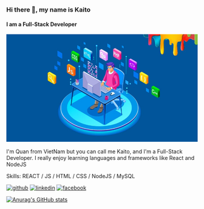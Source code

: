### Hi there 👋, my name is Kaito
#### I am a Full-Stack Developer
![I am a Full-Stack Developer](https://github.com/quanlam123m/quanlam123m/blob/main/full_stack_banner-min.jpg)

I'm Quan from VietNam but you can call me Kaito, and I'm a Full-Stack Developer. I really enjoy learning languages and frameworks like React and NodeJS

Skills: REACT / JS / HTML / CSS / NodeJS / MySQL



[<img src='https://cdn.jsdelivr.net/npm/simple-icons@3.0.1/icons/github.svg' alt='github' height='40'>](https://github.com/quanlam123)  [<img src='https://cdn.jsdelivr.net/npm/simple-icons@3.0.1/icons/linkedin.svg' alt='linkedin' height='40'>](https://www.linkedin.com/in/quốc-quân-5698651b7/)  [<img src='https://cdn.jsdelivr.net/npm/simple-icons@3.0.1/icons/facebook.svg' alt='facebook' height='40'>](https://www.facebook.com/hiimkaito.1105)  


[![Anurag's GitHub stats](https://github-readme-stats.vercel.app/api?username=quanlam123m)](https://github.com/anuraghazra/github-readme-stats)
